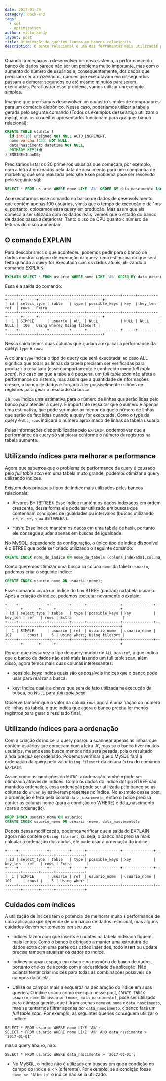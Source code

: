 ```yaml
---
date: 2017-01-30
category: back-end
tags:
  - sql
  - optimization
author: victorkendy
layout: post
title: Otimização de queries lentas em bancos relacionais
description: O banco relacional é uma das ferramentas mais utilizadas para o armazenamento de dados em aplicações, porém a performance dessas ferramentas pode sofrer caso os dados sejam inseridos sem o devido cuidado. Nesse post teremos uma introdução prática aos índices como uma forma de otimização de buscas.
---
```


Quando começamos a desenvolver um novo sistema, a performance do banco de dados parece não ser um problema muito importante,
mas com o aumento do número de usuários e, consequentemente, dos dados que precisam ser armazenados, queries que executavam
em milisegundos passam a demorar segundos ou até mesmo minutos para serem executadas. Para ilustrar esse problema, vamos
utilizar um exemplo simples.

Imagine que precisamos desenvolver um cadastro simples de compradores para um comércio eletrônico. Nesse caso, poderíamos
utilizar a tabela gerada pelo seguinte comando (Todos os exemplos desse artigo utilizam o mysql, mas os conceitos
apresentados funcionam para qualquer banco relacional):

```sql
CREATE TABLE usuario (
  id int(10) unsigned NOT NULL AUTO_INCREMENT,
  nome varchar(100) NOT NULL,
  data_nascimento datetime NOT NULL,
  PRIMARY KEY(id)
) ENGINE=InnoDB;
```
Precisamos listar os 20 primeiros usuários que começam, por exemplo, com a letra `A` ordenados pela data de nascimento para uma campanha de marketing que
será realizada pelo site. Esse problema pode ser resolvido pela seguinte sql:
```sql
SELECT * FROM usuario WHERE nome LIKE 'A%' ORDER BY data_nascimento limit 20;
```
Ao executarmos esse comando no banco de dados de desenvolvimento, que contém apenas 100 usuários, vimos que o tempo de execução é de 1ms e,
portanto, colocamos essa query em produção. Mas assim que ela começa a ser utilizada com os dados reais, vemos que o estado do banco de dados
passa a deteriorar: Tanto o uso de CPU quanto o número de leituras do disco aumentam.

## O comando EXPLAIN

Para descobrirmos o que aconteceu, podemos pedir para o banco de dados mostrar o plano de execução da query, uma estimativa do que será feito
quando a query for executada com os dados atuais, utilizando o comando [EXPLAIN](https://dev.mysql.com/doc/refman/5.7/en/explain.html):

```sql
EXPLAIN SELECT * FROM usuario WHERE nome LIKE 'A%' ORDER BY data_nascimento limit 20;
```
Essa é a saída do comando:

```
+----+-------------+---------+------+---------------+------+---------+------+------+-----------------------------+
| id | select_type | table   | type | possible_keys | key  | key_len | ref  | rows | Extra                       |
+----+-------------+---------+------+---------------+------+---------+------+------+-----------------------------+
|  1 | SIMPLE      | usuario | ALL  | NULL          | NULL | NULL    | NULL |  100 | Using where; Using filesort |
+----+-------------+---------+------+---------------+------+---------+------+------+-----------------------------+
```
Nessa saída temos duas colunas que ajudam a explicar a performance da query: `type` e `rows`.

A coluna `type` indica o tipo de query que será executada, no caso ALL significa que todas as linhas da tabela precisam ser verificadas para produzir
o resultado (esse comportamento é conhecido como *full table scan*). No caso em que a tabela é pequena, um *full table scan* não afeta a performance do sistema,
mas assim que a quantidade de informações cresce, o banco de dados é forçado a ler possivelmente milhões de registros para gerar o resultado da busca.

Já `rows` indica uma estimativa para o número de linhas que serão lidas pelo banco para atender a query. É importante ressaltar que o número é apenas
uma estimativa, que pode ser maior ou menor do que o número de linhas que serão de fato lidas quando a query for executada. Como o type da query é `ALL`,
`rows` indicará o número aproximado de linhas da tabela usuario.

Pelas informações disponibilizadas pelo `EXPLAIN`, podemos ver que a performance da query só vai piorar conforme o número de registros na tabela aumenta.

## Utilizando índices para melhorar a performance

Agora que sabemos que o problema de performance da query é causado pelo *full table scan* em uma tabela muito grande, podemos otimizar a query utilizando índices.

Existem dois principais tipos de índice mais utilizados pelos bancos relacionais:

 - Árvores B+ (BTREE): Esse índice mantém os dados indexados em ordem crescente, dessa forma ele pode ser utilizado em buscas que contenham condições de igualdades
 ou intervalos (buscas utilizando >=, >, <=, < ou BETWEEN).

 - Hash: Esse índice mantém os dados em uma tabela de hash, portanto ele consegue ajudar apenas em buscas de igualdade.

No MySQL, dependendo da configuração, o único tipo de índice disponível é o BTREE que pode ser criado utilizando o seguinte comando:

```sql
CREATE INDEX nome_do_indice ON nome_da_tabela (coluna_indexada1,coluna_indexada2,...);
```

Como queremos otimizar uma busca na coluna `nome` da tabela `usuario`, podemos criar o seguinte índice:

```sql
CREATE INDEX usuario_nome ON usuario (nome);
```
Esse comando criará um índice do tipo BTREE (padrão) na tabela usuario. Após a criação do índice, podemos executar novamente o explain:

```
+----+-------------+---------+------+---------------+--------------+---------+-------+------+-----------------------------+
| id | select_type | table   | type | possible_keys | key          | key_len | ref   | rows | Extra                       |
+----+-------------+---------+------+---------------+--------------+---------+-------+------+-----------------------------+
|  1 | SIMPLE      | usuario | ref  | usuario_nome  | usuario_nome | 102     | const |    5 | Using where; Using filesort |
+----+-------------+---------+------+---------------+--------------+---------+-------+------+-----------------------------+
```

Repare que dessa vez o tipo de query mudou de `ALL` para `ref`, o que indica que o banco de dados não está mais fazendo um full table
scan, além disso, agora temos mais duas colunas interessantes:

 - possible_keys: Indica quais são os possíveis índices que o banco pode usar para realizar a busca.

 - key: Indica qual é a chave que será de fato utilizada na execução da busca, ou NULL para *full table scan*.

Observe também que o valor da coluna `rows` agora é uma fração do número de linhas da tabela, o que indica que agora o banco precisa ler menos
registros para gerar o resultado final.

## Utilizando índices para a ordenação

Com a criação do índice, a query passou a scannear apenas as linhas que contém usuários que começam com a letra 'A', mas se o banco tiver muitos usuários,
mesmo essa busca menor ainda será pesada, pois o resultado ainda precisa ser ordenado. Podemos verificar que o MySQL fará a ordenação da query pelo valor
`Using filesort` da coluna `Extra` do comando `EXPLAIN`.

Assim como as condições do `WHERE`, a ordenação também pode ser otimizada através de índices. Como os dados do índice do tipo BTREE são mantidos ordenados,
essa ordenação pode ser utilizada pelo banco se as colunas do `order by` estiverem presentes no índice. No exemplo desse post, a ordenação é feita
pela coluna `data_nascimento`, então o índice precisa conter as colunas nome (para a condição do WHERE) e data_nascimento (para a ordenação).

```sql
DROP INDEX usuario_nome ON usuario;
CREATE INDEX usuario_nome ON usuario (nome, data_nascimento);
```
Depois dessa modificação, podemos verificar que a saída do EXPLAIN agora não contém o `Using filesort`, ou seja, o banco não precisa mais calcular a ordenação
dos dados, ele pode usar a ordenação do índice.

```
+----+-------------+---------+------+---------------+--------------+---------+-------+------+-------------+
| id | select_type | table   | type | possible_keys | key          | key_len | ref   | rows | Extra       |
+----+-------------+---------+------+---------------+--------------+---------+-------+------+-------------+
|  1 | SIMPLE      | usuario | ref  | usuario_nome  | usuario_nome | 102     | const |    5 | Using where |
+----+-------------+---------+------+---------------+--------------+---------+-------+------+-------------+
```

## Cuidados com índices

A utilização de índices tem o potencial de melhorar muito a performance de uma aplicação que depende de um banco de dados relacional, mas alguns cuidados devem ser tomados
em seu uso:

 - Índices fazem com que inserts e updates na tabela indexada fiquem mais lentos. Como o banco é obrigado a manter uma estrututra de dados extra com uma parte dos dados inseridos,
 todo insert ou update precisa também atualizar os dados do índice.

 - Índices ocupam espaço em disco e na memória do banco de dados, portanto crie-os de acordo com a necessidade da aplicação. Não adianta tentar criar índices para todas as
 combinações possíveis de campos da tabela.

 - Utilize os campos mais a esquerda na declaração do índice em suas queries. O índice criado como exemplo nesse post, `CREATE INDEX usuario_nome ON usuario (nome, data_nascimento)`,
 pode ser utilizado para otimizar queries que filtram apenas `nome` ou `nome` e `data_nascimento`, mas se tentarmos filtrar apenas por `data_nascimento`, o banco fará um *full table scan*. Por exemplo, as seguintes queries conseguem utilizar o índice:
 ```
 SELECT * FROM usuario WHERE nome LIKE 'A%';
 SELECT * FROM usuario WHERE nome LIKE 'A%' AND data_nascimento > '2017-01-01';
 ```
 mas a query abaixo, não:
 ```
 SELECT * FROM usuario WHERE data_nascimento > '2017-01-01';
 ```

 - No MySQL, o índice não é utilizado em buscas em que a condição no campo do índice é <> (diferente). Por exemplo, se a condição fosse `nome <> 'Alberto'` o índice não seria utilizado.
